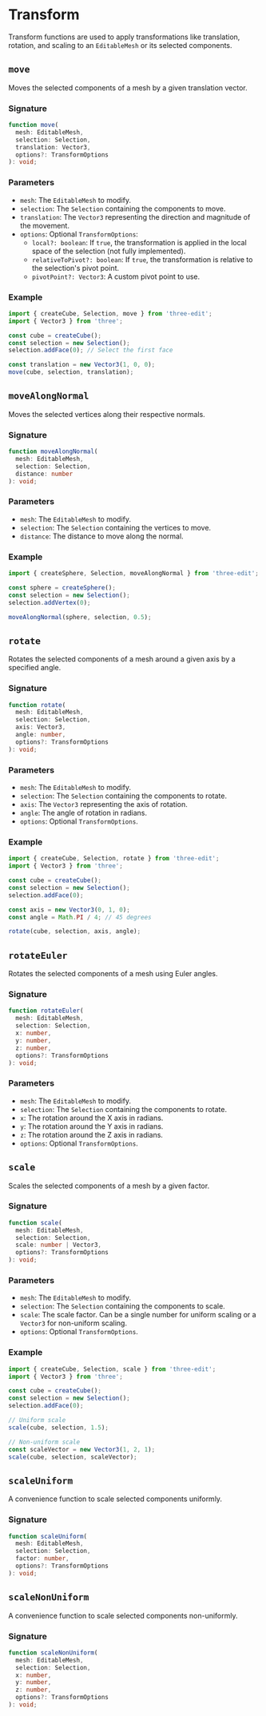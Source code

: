 # Transform

Transform functions are used to apply transformations like translation, rotation, and scaling to an `EditableMesh` or its selected components.

## `move`

Moves the selected components of a mesh by a given translation vector.

### Signature

```typescript
function move(
  mesh: EditableMesh,
  selection: Selection,
  translation: Vector3,
  options?: TransformOptions
): void;
```

### Parameters

- `mesh`: The `EditableMesh` to modify.
- `selection`: The `Selection` containing the components to move.
- `translation`: The `Vector3` representing the direction and magnitude of the movement.
- `options`: Optional `TransformOptions`:
  - `local?: boolean`: If `true`, the transformation is applied in the local space of the selection (not fully implemented).
  - `relativeToPivot?: boolean`: If `true`, the transformation is relative to the selection's pivot point.
  - `pivotPoint?: Vector3`: A custom pivot point to use.

### Example

```typescript
import { createCube, Selection, move } from 'three-edit';
import { Vector3 } from 'three';

const cube = createCube();
const selection = new Selection();
selection.addFace(0); // Select the first face

const translation = new Vector3(1, 0, 0);
move(cube, selection, translation);
```

## `moveAlongNormal`

Moves the selected vertices along their respective normals.

### Signature

```typescript
function moveAlongNormal(
  mesh: EditableMesh,
  selection: Selection,
  distance: number
): void;
```

### Parameters

- `mesh`: The `EditableMesh` to modify.
- `selection`: The `Selection` containing the vertices to move.
- `distance`: The distance to move along the normal.

### Example

```typescript
import { createSphere, Selection, moveAlongNormal } from 'three-edit';

const sphere = createSphere();
const selection = new Selection();
selection.addVertex(0);

moveAlongNormal(sphere, selection, 0.5);
```

## `rotate`

Rotates the selected components of a mesh around a given axis by a specified angle.

### Signature

```typescript
function rotate(
  mesh: EditableMesh,
  selection: Selection,
  axis: Vector3,
  angle: number,
  options?: TransformOptions
): void;
```

### Parameters

- `mesh`: The `EditableMesh` to modify.
- `selection`: The `Selection` containing the components to rotate.
- `axis`: The `Vector3` representing the axis of rotation.
- `angle`: The angle of rotation in radians.
- `options`: Optional `TransformOptions`.

### Example

```typescript
import { createCube, Selection, rotate } from 'three-edit';
import { Vector3 } from 'three';

const cube = createCube();
const selection = new Selection();
selection.addFace(0);

const axis = new Vector3(0, 1, 0);
const angle = Math.PI / 4; // 45 degrees

rotate(cube, selection, axis, angle);
```

## `rotateEuler`

Rotates the selected components of a mesh using Euler angles.

### Signature

```typescript
function rotateEuler(
  mesh: EditableMesh,
  selection: Selection,
  x: number,
  y: number,
  z: number,
  options?: TransformOptions
): void;
```

### Parameters

- `mesh`: The `EditableMesh` to modify.
- `selection`: The `Selection` containing the components to rotate.
- `x`: The rotation around the X axis in radians.
- `y`: The rotation around the Y axis in radians.
- `z`: The rotation around the Z axis in radians.
- `options`: Optional `TransformOptions`.

## `scale`

Scales the selected components of a mesh by a given factor.

### Signature

```typescript
function scale(
  mesh: EditableMesh,
  selection: Selection,
  scale: number | Vector3,
  options?: TransformOptions
): void;
```

### Parameters

- `mesh`: The `EditableMesh` to modify.
- `selection`: The `Selection` containing the components to scale.
- `scale`: The scale factor. Can be a single number for uniform scaling or a `Vector3` for non-uniform scaling.
- `options`: Optional `TransformOptions`.

### Example

```typescript
import { createCube, Selection, scale } from 'three-edit';
import { Vector3 } from 'three';

const cube = createCube();
const selection = new Selection();
selection.addFace(0);

// Uniform scale
scale(cube, selection, 1.5);

// Non-uniform scale
const scaleVector = new Vector3(1, 2, 1);
scale(cube, selection, scaleVector);
```

## `scaleUniform`

A convenience function to scale selected components uniformly.

### Signature

```typescript
function scaleUniform(
  mesh: EditableMesh,
  selection: Selection,
  factor: number,
  options?: TransformOptions
): void;
```

## `scaleNonUniform`

A convenience function to scale selected components non-uniformly.

### Signature

```typescript
function scaleNonUniform(
  mesh: EditableMesh,
  selection: Selection,
  x: number,
  y: number,
  z: number,
  options?: TransformOptions
): void;
```

